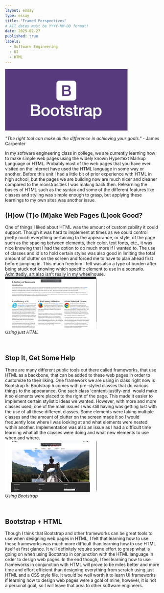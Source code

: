```yaml
---
layout: essay
type: essay
title: "Framed Perspectives"
# All dates must be YYYY-MM-DD format!
date: 2025-02-27
published: true
labels:
  - Software Engineering
  - UI
  - HTML
---
```


<img width="400px" class="rounded float-start pe-4" src="../img/frameworks/bootstrap.jpg">

*"The right tool can make all the difference in achieving your goals."* - James Carpenter

In my software engineering class in college, we are currently learning how to make simple web pages using the widely known Hypertext Markup Language or HTML. Probably most of the web pages that you have ever visited on the internet have used the HTML language in some way or another. Before this unit I had a little bit of prior experience with HTML in high school, but the pages we are building now are much nicer and cleaner compared to the monstrosities I was making back then. Relearning the basics of HTML such as the syntax and some of the different features like classes and styling was simple enough to grasp, but applying these learnings to my own sites was another issue.

## (H)ow (T)o (M)ake Web Pages (L)ook Good?

One of things I liked about HTML was the amount of customizability it could support. Though it was hard to implement at times as we could control pretty much everything pertaining to the appearance, or style, of the page such as the spacing between elements, their color, text fonts, etc., it was nice knowing that I had the option to do much more if I wanted to. The use of classes and id's to hold certain styles was also good in limiting the total amount of clutter on the screen and forced me to have to plan ahead first before jumping in. This much freedom I felt was also a type of burden after being stuck not knowing which specific element to use in a scenario. Admittedly, art also isn't really in my wheelhouse.
<br>
<img style="white-space: pre-line;" width="300px" class="rounded float-start pe-4" src="../img/frameworks/nobootstrap.png">
<br>
*Using just HTML*
<br>
<br>
<br>

## Stop It, Get Some Help

There are many different public tools out there called frameworks, that use HTML as a backbone, that can be added to these web pages in order to customize to their liking. One framework we are using in class right now is Bootstrap 5. Bootstrap 5 comes with pre-styled classes that do various things to the appearance. One such class 'content-justify-end' would make it so elements were placed to the right of the page. This made it easier to implement certain stylistic ideas we wanted. However, with more and more classes used, one of the main issues I was still having was getting lost with the use of all these different classes. Some elements were taking multiple classes and the amount of clutter on the screen made it so I would frequently lose where I was looking at and what elements were nested within another. Implementation was also an issue as I had a difficult time learning what all the classes were doing and what new elements to use when and where. 
<br>
<img style="white-space: pre-line;" width="300px" class="rounded float-start pe-4" src="../img/frameworks/wbootstrap.png">
<br>
*Using Bootstrap*
<br>
<br>
<br>

## Bootstrap + HTML

Though I think that Bootstrap and other frameworks can be great tools to use when designing web pages in HTML, I felt that learning how to use these frameworks was much more difficult than learning how to use HTML itself at first glance. It will definitely require some effort to grasp what is going on when using Bootstrap in conjunction with the HTML language in order to design web pages. In the end though, I feel learning how to use frameworks in conjunction with HTML will prove to be miles better and more time and effort efficient than designing everything from scratch using just HTML and a CSS style file. It would be well worth it to learn UI frameworks if learning how to design web pages were a goal of mine, however, it is not a personal goal, so I will leave that area to other software engineers.
